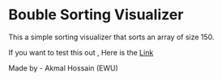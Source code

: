 # Bouble Sorting Visualizer
This a simple sorting visualizer that sorts an array of size 150.

If you want to test this out , Here is the [Link](itzakmal.github.io/sort)

Made by - Akmal Hossain (EWU)
